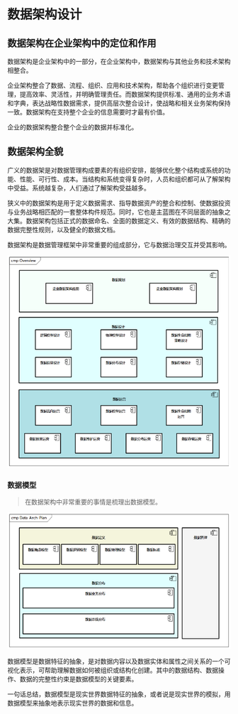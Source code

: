 # 数据架构设计

## 数据架构在企业架构中的定位和作用

数据架构是企业架构中的一部分，在企业架构中，数据架构与其他业务和技术架构相整合。

企业架构整合了数据、流程、组织、应用和技术架构，帮助各个组织进行变更管理，提高效率、灵活性，并明确管理责任。而数据架构提供标准、通用的业务术语和字典，表达战略性数据需求，提供高层次整合设计，使战略和相关业务架构保持一致。数据架构在支持整个企业的信息需要时才最有价值。

企业的数据架构整合整个企业的数据并标准化。

## 数据架构全貌

广义的数据架是对数据管理构成要素的有组织安排，能够优化整个结构或系统的功能、性能、可行性、成本。当结构和系统变得复杂时，人员和组织都可从了解架构中受益。系统越复杂，人们通过了解架构受益越多。

狭义中的数据架构是用于定义数据需求、指导数据资产的整合和控制、使数据投资与业务战略相匹配的一套整体构件规范。同时，它也是主蓝图在不同层面的抽象之大集。数据架构包括正式的数据命名、全面的数据定义、有效的数据结构、精确的数据完整性规则，以及健全的数据文档。

数据架构是数据管理框架中非常重要的组成部分，它与数据治理交互并受其影响。

![企业数据架构](images/Overview.png)

### 数据模型

> 在数据架构中非常重要的事情是梳理出数据模型。

![数据架构规划](images/Data-Arch-Plan.png)

数据模型是数据特征的抽象，是对数据内容以及数据实体和属性之间关系的一个可视化表示，可帮助理解数据如何被组织或结构化创建。其中的数据结构、数据操作、数据的完整性约束是数据模型的关键要素。

一句话总结，数据模型是现实世界数据特征的抽象，或者说是现实世界的模拟，用数据模型来抽象地表示现实世界的数据和信息。
